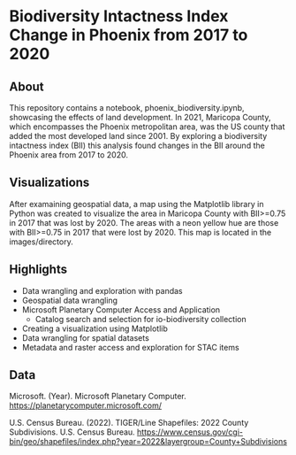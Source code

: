 # Biodiversity Intactness Index Change in Phoenix from 2017 to 2020

## About

This repository contains a notebook, phoenix_biodiversity.ipynb, showcasing the effects of land development. In 2021, Maricopa County, which encompasses the Phoenix metropolitan area, was the US county that added the most developed land since 2001. By exploring a biodiversity intactness index (BII) this analysis found changes in the BII around the Phoenix area from 2017 to 2020.

## Visualizations

After examaining geospatial data, a map using the Matplotlib library in Python was created to visualize the area in Maricopa County with BII>=0.75 in 2017 that was lost by 2020. The areas with a neon yellow hue are those with BII>=0.75 in 2017 that were lost by 2020. This map is located in the images/directory.

## Highlights

- Data wrangling and exploration with pandas
- Geospatial data wrangling
- Microsoft Planetary Computer Access and Application
  - Catalog search and selection for io-biodiversity collection
- Creating a visualization using Matplotlib
- Data wrangling for spatial datasets
- Metadata and raster access and exploration for STAC items

## Data

Microsoft. (Year). Microsoft Planetary Computer. https://planetarycomputer.microsoft.com/

U.S. Census Bureau. (2022). TIGER/Line Shapefiles: 2022 County Subdivisions. U.S. Census Bureau. https://www.census.gov/cgi-bin/geo/shapefiles/index.php?year=2022&layergroup=County+Subdivisions
